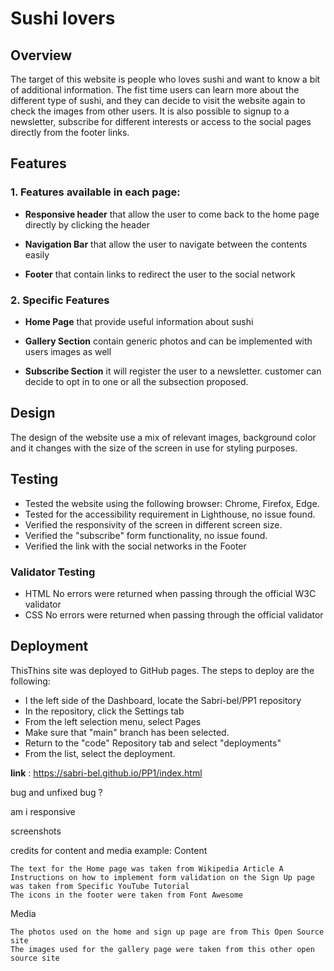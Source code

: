 # Sushi lovers

## Overview 
The target of this website is people who loves sushi and want to know a bit of additional information.
The fist time users can learn more about the different type of sushi, and they can decide to visit the website again to check the images from other users.
It is also possible to signup to a newsletter, subscribe for different interests or access to the social pages directly from the footer links.

## Features
### 1. Features available in each page:

- __Responsive header__ that allow the user to come back to the home page directly by clicking the header

- __Navigation Bar__ that allow the user to navigate between the contents easily

- __Footer__ that contain links to redirect the user to the social network 

### 2. Specific Features

- __Home Page__ that provide useful information about sushi

- __Gallery Section__ contain generic photos and can be implemented with users images as well

- __Subscribe Section__ it will register the user to a newsletter. customer can decide to opt in to one or all the subsection proposed.



## Design
The design of the website use a mix of relevant images, background color and it changes with the size of the screen in use for styling purposes.



## Testing
- Tested the website using the following browser: Chrome, Firefox, Edge.
- Tested for the accessibility requirement in Lighthouse, no issue found.
- Verified the responsivity of the screen in different screen size.
- Verified the "subscribe" form functionality, no issue found.
- Verified the link with the social networks in the Footer

### Validator Testing
* HTML 
No errors were returned when passing through the official W3C validator
* CSS 
No errors were returned when passing through the official validator


## Deployment

ThisThins site was deployed to GitHub pages. 
The steps to deploy are the following: 
- I the left side of the Dashboard, locate the Sabri-bel/PP1 repository
- In the repository, click the Settings tab 
- From the left selection menu, select Pages
- Make sure that "main" branch has been selected.
- Return to the "code" Repository tab and select "deployments"
- From the list, select the deployment.

__link__ : https://sabri-bel.github.io/PP1/index.html




bug and unfixed bug ?

am i responsive 

screenshots

credits for content and media
example:
Content

    The text for the Home page was taken from Wikipedia Article A
    Instructions on how to implement form validation on the Sign Up page was taken from Specific YouTube Tutorial
    The icons in the footer were taken from Font Awesome

Media

    The photos used on the home and sign up page are from This Open Source site
    The images used for the gallery page were taken from this other open source site

